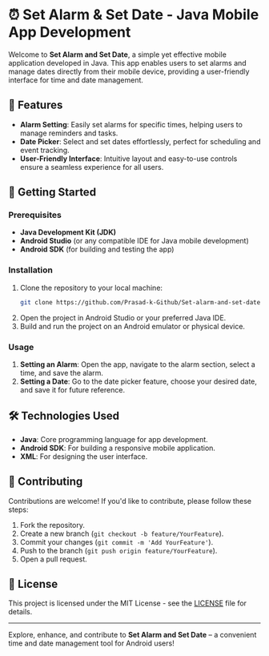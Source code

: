# ⏰ Set Alarm & Set Date - Java Mobile App Development

Welcome to **Set Alarm and Set Date**, a simple yet effective mobile application developed in Java. This app enables users to set alarms and manage dates directly from their mobile device, providing a user-friendly interface for time and date management.

## 🌟 Features

- **Alarm Setting**: Easily set alarms for specific times, helping users to manage reminders and tasks.
- **Date Picker**: Select and set dates effortlessly, perfect for scheduling and event tracking.
- **User-Friendly Interface**: Intuitive layout and easy-to-use controls ensure a seamless experience for all users.

## 🚀 Getting Started

### Prerequisites

- **Java Development Kit (JDK)**
- **Android Studio** (or any compatible IDE for Java mobile development)
- **Android SDK** (for building and testing the app)

### Installation

1. Clone the repository to your local machine:
   ```bash
   git clone https://github.com/Prasad-k-Github/Set-alarm-and-set-date-Java-Mobile-app-development-.git
   ```
2. Open the project in Android Studio or your preferred Java IDE.
3. Build and run the project on an Android emulator or physical device.

### Usage

1. **Setting an Alarm**: Open the app, navigate to the alarm section, select a time, and save the alarm.
2. **Setting a Date**: Go to the date picker feature, choose your desired date, and save it for future reference.

## 🛠️ Technologies Used

- **Java**: Core programming language for app development.
- **Android SDK**: For building a responsive mobile application.
- **XML**: For designing the user interface.

## 🤝 Contributing

Contributions are welcome! If you'd like to contribute, please follow these steps:

1. Fork the repository.
2. Create a new branch (`git checkout -b feature/YourFeature`).
3. Commit your changes (`git commit -m 'Add YourFeature'`).
4. Push to the branch (`git push origin feature/YourFeature`).
5. Open a pull request.

## 📜 License

This project is licensed under the MIT License - see the [LICENSE](LICENSE) file for details.

---

Explore, enhance, and contribute to **Set Alarm and Set Date** – a convenient time and date management tool for Android users! 
